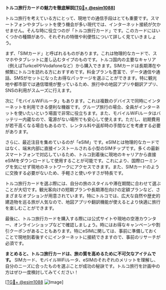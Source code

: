 **トルコ旅行カードの魅力を徹底解説[[TG💪+ @esim1088](https://t.me/s/esim1088)]**

トルコ旅行を考えている方にとって、現地での通信手段はとても重要です。スマートフォンやタブレットを使う機会が多い現代では、インターネット接続が欠かせません。そんな時に役立つのが「トルコ旅行カード」です。このカードにはいくつかの種類があり、それぞれの特徴や利便性について詳しく見ていきましょう。

まず、「SIMカード」と呼ばれるものがあります。これは物理的なカードで、スマホやタブレットに差し込むタイプのものです。トルコ国内の主要なキャリア（例えばTurkcellやVodafoneなど）から購入できます。SIMカードは長期滞在や頻繁にトルコを訪れる方におすすめです。料金プランも豊富で、データ通信や通話、SMSがセットになったお得なパッケージを選ぶことができます。特に観光地や都市部では通信環境が整っているため、旅行中の地図アプリや翻訳アプリ、SNSの利用がスムーズに行えます。

次に「モバイルWiFiルータ」もあります。これは複数のデバイスで同時にインターネットを利用できる便利な機器です。グループ旅行の場合、全員がインターネットを使いたいという場面で非常に役立ちます。また、モバイルWiFiルータはバッテリー内蔵なので、電源がない場所でも安心して使えます。ただし、初期費用が若干高くなる場合もあるので、レンタル料や返却時の手間などを考慮する必要があります。

さらに、最近注目を集めているのが「eSIM」です。eSIMとは物理的なカードではなく、端末内部に直接インストールされる小型のSIMチップです。多くの最新スマートフォンで対応しているため、トルコ到着後に現地のキャリアから直接eSIMをダウンロードして使用することが可能です。これにより、国際ローミングを気にせず現地のネットワークにアクセスできます。また、SIMカードのように交換する必要がないため、手軽さと使いやすさが特長です。

トルコ旅行カードを選ぶ際には、自分の旅のスタイルや滞在期間に合わせて選ぶことが大切です。観光客向けの短期プランや長期滞在向けの定額プランなど、さまざまなオプションが用意されています。特にトルコでは、広大な自然や歴史的建造物を巡る旅が人気なので、地図アプリや翻訳機能が使えるとより快適に旅行を楽しむことができます。

最後に、トルコ旅行カードを購入する際には公式サイトや現地の空港カウンター、オンラインショップなどで確認しましょう。時にはお得なキャンペーンや割引クーポンがあることもあります。特にeSIMに関しては、事前に準備しておくことで現地到着後すぐにインターネットに接続できますので、事前のリサーチが必須です。

**まとめると、トルコ旅行カードは、旅の質を高めるために不可欠なアイテムです。** SIMカード、モバイルWiFiルータ、eSIMのそれぞれのメリットを理解し、自分のニーズに合ったものを選ぶことが成功の秘訣です。トルコ旅行を計画中の方はぜひ一度検討してみてください！

[[TG💪+ @esim1088](https://t.me/s/esim1088) ![Image](https://i.postimg.cc/Y0z9fWf4/image.png)]
